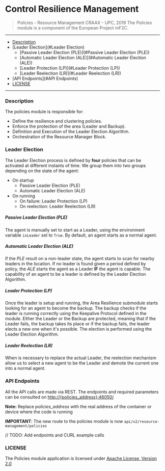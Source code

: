 # Control Resilience Management

> Policies - Resource Management
> CRAAX - UPC, 2019
> The Policies module is a component of the European Project mF2C.

---

- [Description](#Description)
- [Leader Election](#Leader Election)
    - [Passive Leader Election (PLE)](#Passive Leader Election (PLE))
    - [Automatic Leader Election (ALE)](#Automatic Leader Election (ALE))
    - [Leader Protection (LP)](#Leader Protection (LP))
    - [Leader Reelection (LR)](#Leader Reelection (LR))
- [API Endpoints](#API Endpoints)
- [LICENSE](#LICENSE)

----

### Description

The policies module is responsible for:

- Define the resilience and clustering policies.
- Enforce the protection of the area (Leader and Backup).
- Definition and Execution of the Leader Election Algorithm.
- Orchestration of the Resource Manager Block.

### Leader Election

The Leader Election process is defined by **four** policies that can be activated at different instants of time. We group them into two groups depending on the state of the agent:

- On startup
    - Passive Leader Election (PLE)
    - Automatic Leader Election (ALE)
- On running
    - On failure: Leader Protection (LP)
    - On reelection: Leader Reelection (LR)
    
##### Passive Leader Election (PLE)

The agent is manually set to start as a Leader, using the environment variable `isLeader` set to `True`. By default, an agent starts as a normal agent.

##### Automatic Leader Election (ALE)

If the *PLE* result on a non-leader state, the agent starts to scan for nearby leaders in the location. If no leader is found given a period defined by policy, the *ALE* starts the agent as a Leader **IF** the agent is capable. The capability of an agent to be a leader is defined by the Leader Election Algorithm. 

##### Leader Protection (LP)

Once the leader is setup and running, the Area Resilience submodule starts looking for an agent to become the backup. The backup checks if the leader is running correctly using the Keepalive Protocol defined in the module. Either the Leader or the Backup are protected, meaning that if the Leader fails, the backup takes its place or if the backup fails, the leader elects a new one when it's possible. The election is performed using the Leader Election Algorithm.

##### Leader Reelection (LR)

When is necessary to replace the actual Leader, the reelection mechanism allow us to select a new agent to be the Leader and demote the current one into a normal agent.
 

### API Endpoints

All the API calls are made via REST. The endpoints and required parameters can be consulted on [http://{policies_address}:46050/](http://localhost:46050/)

**Note:** Replace *policies_address* with the real address of the container or device where the code is running

**IMPORTANT**: The new route to the policies module is now `api/v2/resource-management/policies`

// TODO: Add endpoints and CURL example calls

### LICENSE

The Policies module application is licensed under [Apache License, Version 2.0](LICENSE.txt)
